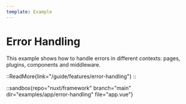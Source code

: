 ```yaml
---
template: Example
---
```


# Error Handling

This example shows how to handle errors in different contexts: pages, plugins, components and middleware.

::ReadMore{link="/guide/features/error-handling"}
::

::sandbox{repo="nuxt/framework" branch="main" dir="examples/app/error-handling" file="app.vue"}

